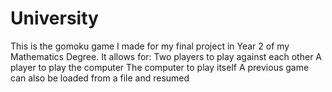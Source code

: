 # University
This is the gomoku game I made for my final project in Year 2 of my Mathematics Degree.
It allows for:
  Two players to play against each other
  A player to play the computer 
  The computer to play itself
A previous game can also be loaded from a file and resumed
